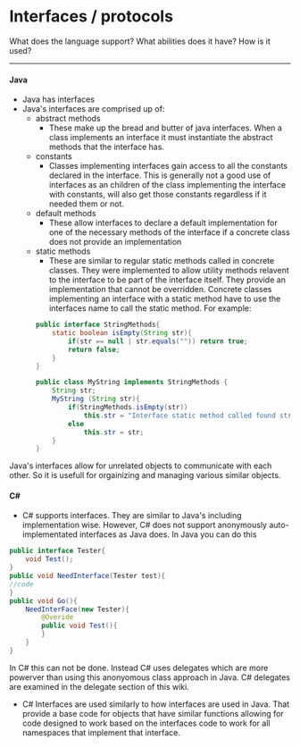 # Interfaces / protocols
What does the language support?
What abilities does it have?
How is it used?
***
#### Java
* Java has interfaces 
* Java's interfaces are comprised up of:
    * abstract methods
        * These make up the bread and butter of java interfaces. When a class implements an interface it must instantiate the abstract methods that the interface has. 
    * constants
        * Classes implementing interfaces gain access to all the constants declared in the interface. This is generally not a good use of interfaces as an children of the class implementing the interface with constants, will also get those constants regardless if it needed them or not.  
    * default methods
        * These allow interfaces to declare a default implementation for one of the necessary methods of the interface if a concrete class does not provide an implementation
    * static methods
        * These are similar to regular static methods called in concrete classes. They were implemented to allow utility methods relavent to the interface to be part of the interface itself. They provide an implementation that cannot be overridden. Concrete classes implementing an interface with a static method have to use the interfaces name to call the static method. For example:
        ```Java 
        public interface StringMethods{
            static boolean isEmpty(String str){
                if(str == null | str.equals("")) return true;
                return false;
            }
        }
        
        public class MyString implements StringMethods {
            String str;
            MyString (String str){
                if(StringMethods.isEmpty(str))
                    this.str = "Interface static method called found str 'empty'";
                else 
                    this.str = str;
            }
        }
        ```

Java's interfaces allow for unrelated objects to communicate with each other. So it is usefull for orgainizing and managing various similar objects.


#### C#
* C# supports interfaces. They are similar to Java's including implementation wise. However, C# does not support anonymously auto-implementated interfaces as Java does. In Java you can do this
```Java
public interface Tester{
    void Test();
}
public void NeedInterface(Tester test){
//code
}
public void Go(){
    NeedInterFace(new Tester){
        @Overide
        public void Test(){
        }
    }
}
```
In C# this can not be done. Instead C# uses delegates which are more powerver than using this anonyomous class approach in Java. C# delegates are examined in the delegate section of this wiki.

* C# Interfaces are used similarly to how interfaces are used in Java. That provide a base code for objects that have similar functions allowing for code designed to work based on the interfaces code to work for all namespaces that implement that interface.


